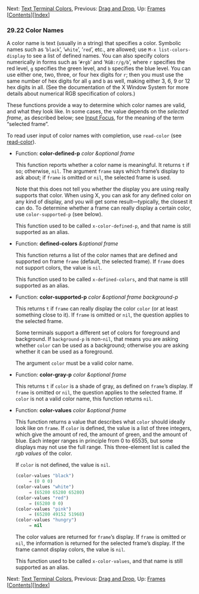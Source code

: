 

Next: [Text Terminal Colors](Text-Terminal-Colors.html), Previous: [Drag and Drop](Drag-and-Drop.html), Up: [Frames](Frames.html)   \[[Contents](index.html#SEC_Contents "Table of contents")]\[[Index](Index.html "Index")]

### 29.22 Color Names

A color name is text (usually in a string) that specifies a color. Symbolic names such as ‘`black`’, ‘`white`’, ‘`red`’, etc., are allowed; use `M-x list-colors-display` to see a list of defined names. You can also specify colors numerically in forms such as ‘`#rgb`’ and ‘`RGB:r/g/b`’, where `r` specifies the red level, `g` specifies the green level, and `b` specifies the blue level. You can use either one, two, three, or four hex digits for `r`; then you must use the same number of hex digits for all `g` and `b` as well, making either 3, 6, 9 or 12 hex digits in all. (See the documentation of the X Window System for more details about numerical RGB specification of colors.)

These functions provide a way to determine which color names are valid, and what they look like. In some cases, the value depends on the *selected frame*, as described below; see [Input Focus](Input-Focus.html), for the meaning of the term “selected frame”.

To read user input of color names with completion, use `read-color` (see [read-color](High_002dLevel-Completion.html)).

*   Function: **color-defined-p** *color \&optional frame*

    This function reports whether a color name is meaningful. It returns `t` if so; otherwise, `nil`. The argument `frame` says which frame’s display to ask about; if `frame` is omitted or `nil`, the selected frame is used.

    Note that this does not tell you whether the display you are using really supports that color. When using X, you can ask for any defined color on any kind of display, and you will get some result—typically, the closest it can do. To determine whether a frame can really display a certain color, use `color-supported-p` (see below).

    This function used to be called `x-color-defined-p`, and that name is still supported as an alias.

<!---->

*   Function: **defined-colors** *\&optional frame*

    This function returns a list of the color names that are defined and supported on frame `frame` (default, the selected frame). If `frame` does not support colors, the value is `nil`.

    This function used to be called `x-defined-colors`, and that name is still supported as an alias.

<!---->

*   Function: **color-supported-p** *color \&optional frame background-p*

    This returns `t` if `frame` can really display the color `color` (or at least something close to it). If `frame` is omitted or `nil`, the question applies to the selected frame.

    Some terminals support a different set of colors for foreground and background. If `background-p` is non-`nil`, that means you are asking whether `color` can be used as a background; otherwise you are asking whether it can be used as a foreground.

    The argument `color` must be a valid color name.

<!---->

*   Function: **color-gray-p** *color \&optional frame*

    This returns `t` if `color` is a shade of gray, as defined on `frame`’s display. If `frame` is omitted or `nil`, the question applies to the selected frame. If `color` is not a valid color name, this function returns `nil`.

<!---->

*   Function: **color-values** *color \&optional frame*

    This function returns a value that describes what `color` should ideally look like on `frame`. If `color` is defined, the value is a list of three integers, which give the amount of red, the amount of green, and the amount of blue. Each integer ranges in principle from 0 to 65535, but some displays may not use the full range. This three-element list is called the *rgb values* of the color.

    If `color` is not defined, the value is `nil`.

    ```lisp
    (color-values "black")
         ⇒ (0 0 0)
    (color-values "white")
         ⇒ (65280 65280 65280)
    (color-values "red")
         ⇒ (65280 0 0)
    (color-values "pink")
         ⇒ (65280 49152 51968)
    (color-values "hungry")
         ⇒ nil
    ```

    The color values are returned for `frame`’s display. If `frame` is omitted or `nil`, the information is returned for the selected frame’s display. If the frame cannot display colors, the value is `nil`.

    This function used to be called `x-color-values`, and that name is still supported as an alias.

Next: [Text Terminal Colors](Text-Terminal-Colors.html), Previous: [Drag and Drop](Drag-and-Drop.html), Up: [Frames](Frames.html)   \[[Contents](index.html#SEC_Contents "Table of contents")]\[[Index](Index.html "Index")]

